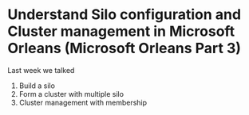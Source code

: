 # Understand Silo configuration and Cluster management in Microsoft Orleans (Microsoft Orleans Part 3)

Last week we talked

1. Build a silo
2. Form a cluster with multiple silo
3. Cluster management with membership